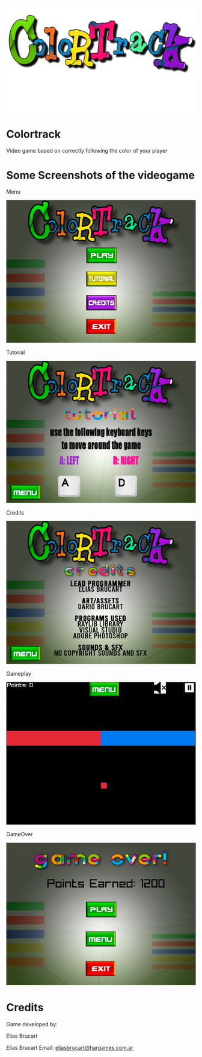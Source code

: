 <p align="center">
	<img src="res/screenshots/Colortrack-logo.png" alt="">
</p>

# Colortrack
 Video game based on correctly following the color of your player

 # Some Screenshots of the videogame
 
 <p>Menu</p>

<p align="center">
	<img src="res/screenshots/menu.png" alt="">
</p>

 <p>Tutorial</p>

<p align="center">
	<img src="res/screenshots/tutorial.png" alt="">
</p>

 <p>Credits</p>

<p align="center">
	<img src="res/screenshots/credits.png" alt="">
</p>

 <p>Gameplay</p>

<p align="center">
	<img src="res/screenshots/gameplay.png" alt="">
</p>

 <p>GameOver</p>

<p align="center">
	<img src="res/screenshots/gameOver.png" alt="">
</p>

<h1>Credits</h1>

<p>Game developed by:</p>
<p>Elias Brucart</p>

<p>Elias Brucart Email: <a href="mailto:eliasbrucart@hargames.com.ar">eliasbrucart@hargames.com.ar</a></p>